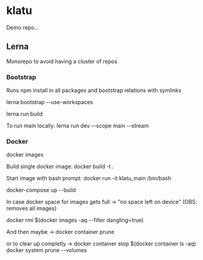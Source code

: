 # klatu
Demo repo... 

## Lerna
Monorepo to avoid having a cluster of repos

### Bootstrap
Runs npm install in all packages and bootstrap relations with symlinks

lerna bootstrap --use-workspaces

lerna run build

To run main locally: 
lerna run dev --scope main --stream

### Docker

docker images

Build single docker image: 
docker build -t <choose a name> .

Start image with bash prompt:
docker run -it  klatu_main /bin/bash

docker-compose up --build

In case docker space for images gets full -> "no space left on device"
(OBS: removes all images)

docker rmi $(docker images -aq --filter dangling=true)

And then maybe -> docker container prune

or to clear up completly ->
docker container stop $(docker container ls -aq) 
docker system prune --volumes 


